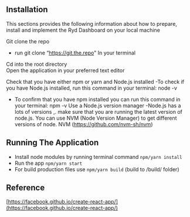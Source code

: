 ## Installation

This sections provides the following information about how to prepare, install and implement the Ryd Dashboard on your local machine 

Git clone the repo
  - run git clone “https://git.the.repo"
In your terminal 

Cd into the root directory  
Open the application in your preferred text editor 

Check that you have either npm or yarn and Node.js  installed 
-To check if you have Node.js installed, run this command in your terminal:
node -v 
- To confirm that you have npm installed you can run this command in your terminal:
npm -v
Use a Node.js version manager
-Node.js has a lots of versions ,. make sure that you are running the latest version of node.js. You can use NVM (Node Version Manager) to get different versions of node. NVM (https://github.com/nvm-sh/nvm) 

## Running The Application

* Install node modules by running terminal command `npm/yarn install`
* Run the app `npm/yarn start`
* For build production files use `npm/yarn build` (build to /build/ folder)
 

## Reference

[https://facebook.github.io/create-react-app/](https://facebook.github.io/create-react-app/)
